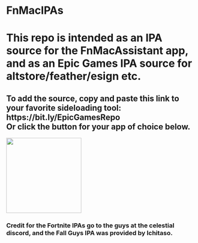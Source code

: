 # FnMacIPAs

<h1>This repo is intended as an IPA source for the FnMacAssistant app, and as an Epic Games IPA source for altstore/feather/esign etc.</h1>
<h2>To add the source, copy and paste this link to your favorite sideloading tool: 
  https://bit.ly/EpicGamesRepo <br>
Or click the button for your app of choice below.</h2>

<a href="https://tinyurl.com/2p8522v3"><img src="https://i.imgur.com/46qhEAv.png" width="200"></a>

<h3>Credit for the Fortnite IPAs go to the guys at the celestial discord, and the Fall Guys IPA was provided by Ichitaso.</h3>


